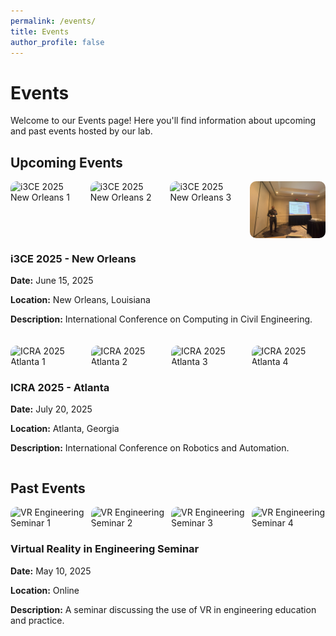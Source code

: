 ```yaml
---
permalink: /events/
title: Events
author_profile: false
---
```


# Events

<!-- Add an introductory paragraph if desired -->
<p>Welcome to our Events page! Here you'll find information about upcoming and past events hosted by our lab.</p>

## Upcoming Events

<div style="display: flex; flex-wrap: wrap; gap: 20px;">
  <div style="flex: 1; min-width: 300px;">
    <div style="display: flex; gap: 10px;">
      <img src="/_pages/event/i3c3/20250512_101511.jpg" alt="i3CE 2025 New Orleans 1" style="width: 24%; border-radius: 10px;">
      <img src="/_pages/event/i3c3/20250512_103459.jpg" alt="i3CE 2025 New Orleans 2" style="width: 24%; border-radius: 10px;">
      <img src="/_pages/event/i3c3/20250512_114440.jpg" alt="i3CE 2025 New Orleans 3" style="width: 24%; border-radius: 10px;">
      <img src="/_pages/event/i3c3/IMG_9295.jpg" alt="i3CE 2025 New Orleans 4" style="width: 24%; border-radius: 10px;">
    </div>
    <h3>i3CE 2025 - New Orleans</h3>
    <p><strong>Date:</strong> June 15, 2025</p>
    <p><strong>Location:</strong> New Orleans, Louisiana</p>
    <p><strong>Description:</strong> International Conference on Computing in Civil Engineering.</p>
  </div>
  <div style="flex: 1; min-width: 300px;">
    <div style="display: flex; gap: 10px;">
      <img src="/_pages/event/icra/20250519_085056.jpg" alt="ICRA 2025 Atlanta 1" style="width: 24%; border-radius: 10px;">
      <img src="/_pages/event/icra/20250519_085106.jpg" alt="ICRA 2025 Atlanta 2" style="width: 24%; border-radius: 10px;">
      <img src="/_pages/event/icra/20250519_141709(0).jpg" alt="ICRA 2025 Atlanta 3" style="width: 24%; border-radius: 10px;">
      <img src="/_pages/event/icra/20250519_161426.jpg" alt="ICRA 2025 Atlanta 4" style="width: 24%; border-radius: 10px;">
    </div>
    <h3>ICRA 2025 - Atlanta</h3>
    <p><strong>Date:</strong> July 20, 2025</p>
    <p><strong>Location:</strong> Atlanta, Georgia</p>
    <p><strong>Description:</strong> International Conference on Robotics and Automation.</p>
  </div>
</div>

## Past Events

<div style="display: flex; flex-wrap: wrap; gap: 20px;">
  <div style="flex: 1; min-width: 300px;">
    <div style="display: flex; gap: 10px;">
      <img src="/images/VR_Engineering_Seminar_1.jpg" alt="VR Engineering Seminar 1" style="width: 24%; border-radius: 10px;">
      <img src="/images/VR_Engineering_Seminar_2.jpg" alt="VR Engineering Seminar 2" style="width: 24%; border-radius: 10px;">
      <img src="/images/VR_Engineering_Seminar_3.jpg" alt="VR Engineering Seminar 3" style="width: 24%; border-radius: 10px;">
      <img src="/images/VR_Engineering_Seminar_4.jpg" alt="VR Engineering Seminar 4" style="width: 24%; border-radius: 10px;">
    </div>
    <h3>Virtual Reality in Engineering Seminar</h3>
    <p><strong>Date:</strong> May 10, 2025</p>
    <p><strong>Location:</strong> Online</p>
    <p><strong>Description:</strong> A seminar discussing the use of VR in engineering education and practice.</p>
  </div>
</div>
